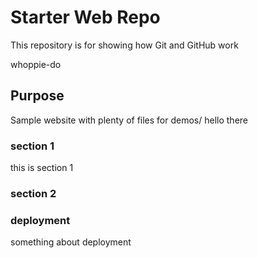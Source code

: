 # Starter Web Repo

This repository is for showing how Git and GitHub work

whoppie-do

## Purpose

Sample website with plenty of files for demos/ hello there

### section 1

this is section 1

### section 2

### deployment

something about deployment